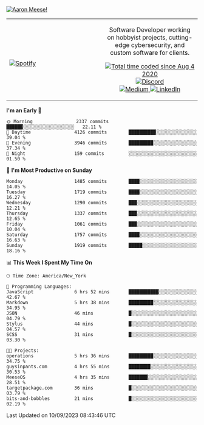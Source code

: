 [![Aaron Meese!](https://user-images.githubusercontent.com/17814535/88975338-a2aabf00-d27f-11ea-963f-8a19608716b4.png)](https://github.com/ajmeese7/readme-ascii "README ASCII")

<!-- Modified from project here: https://github.com/novatorem/novatorem -->
<table width="100%">
  <tr>
  <td width="50%">

&nbsp; <br> [![Spotify](https://ajmeese7.vercel.app/api/spotify)](https://open.spotify.com/user/ajmeese)

  </td>
  <td width="50%">
    <p align="center">
    Software Developer working on hobbyist projects, cutting-edge cybersecurity, and custom software for clients.
    </p>
    <p align="center">
      <a href="https://wakatime.com/@f726891d-3b02-46cd-9b60-e8c59f9e2b14">
        <img src="https://wakatime.com/badge/user/f726891d-3b02-46cd-9b60-e8c59f9e2b14.svg" alt="Total time coded since Aug 4 2020" title="WakaTime" />
      </a>
      <a href="http://link.aaronmeese.com/discord">
        <img src="https://img.shields.io/badge/discord-ajmeese7%234835-369?style=flat-square&logo=discord&logoColor=white&color=purple" alt="Discord" title="Discord">
      </a>
      <br />
      <a href="https://link.aaronmeese.com/medium">
        <img src="https://img.shields.io/badge/medium-ajmeese7-1DB954?style=flat-square&logo=medium&logoColor=white" alt="Medium" title="Medium">
      </a>
      <a href="https://link.aaronmeese.com/linkedin">
        <img src="https://img.shields.io/badge/linkedIn-aaronmeese-1DB954?style=flat-square&logo=linkedin&logoColor=white&color=blue" alt="LinkedIn" title="LinkedIn">
      </a>
    </p>
  </td>

</table>

[//]: <> (The `&nbsp;` is to have Aphelion take up more space)

<!--START_SECTION:waka-->
**I'm an Early 🐤** 

```text
🌞 Morning                2337 commits        ██████░░░░░░░░░░░░░░░░░░░   22.11 % 
🌆 Daytime                4126 commits        ██████████░░░░░░░░░░░░░░░   39.04 % 
🌃 Evening                3946 commits        █████████░░░░░░░░░░░░░░░░   37.34 % 
🌙 Night                  159 commits         ░░░░░░░░░░░░░░░░░░░░░░░░░   01.50 % 
```
📅 **I'm Most Productive on Sunday** 

```text
Monday                   1485 commits        ████░░░░░░░░░░░░░░░░░░░░░   14.05 % 
Tuesday                  1719 commits        ████░░░░░░░░░░░░░░░░░░░░░   16.27 % 
Wednesday                1290 commits        ███░░░░░░░░░░░░░░░░░░░░░░   12.21 % 
Thursday                 1337 commits        ███░░░░░░░░░░░░░░░░░░░░░░   12.65 % 
Friday                   1061 commits        ███░░░░░░░░░░░░░░░░░░░░░░   10.04 % 
Saturday                 1757 commits        ████░░░░░░░░░░░░░░░░░░░░░   16.63 % 
Sunday                   1919 commits        █████░░░░░░░░░░░░░░░░░░░░   18.16 % 
```


📊 **This Week I Spent My Time On** 

```text
🕑︎ Time Zone: America/New_York

💬 Programming Languages: 
JavaScript               6 hrs 52 mins       ███████████░░░░░░░░░░░░░░   42.67 % 
Markdown                 5 hrs 38 mins       █████████░░░░░░░░░░░░░░░░   34.95 % 
JSON                     46 mins             █░░░░░░░░░░░░░░░░░░░░░░░░   04.79 % 
Stylus                   44 mins             █░░░░░░░░░░░░░░░░░░░░░░░░   04.57 % 
SCSS                     31 mins             █░░░░░░░░░░░░░░░░░░░░░░░░   03.30 % 

🐱‍💻 Projects: 
operations               5 hrs 36 mins       █████████░░░░░░░░░░░░░░░░   34.75 % 
guysinpants.com          4 hrs 55 mins       ████████░░░░░░░░░░░░░░░░░   30.53 % 
MeeseOS                  4 hrs 35 mins       ███████░░░░░░░░░░░░░░░░░░   28.51 % 
targetpackage.com        36 mins             █░░░░░░░░░░░░░░░░░░░░░░░░   03.79 % 
bits-and-bobbles         21 mins             █░░░░░░░░░░░░░░░░░░░░░░░░   02.19 % 
```


 Last Updated on 10/09/2023 08:43:46 UTC
<!--END_SECTION:waka-->
